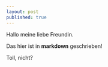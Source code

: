```yaml
---
layout: post
published: true
---
```

Hallo meine liebe Freundin.

Das hier ist in **markdown** geschrieben!

Toll, nicht?
